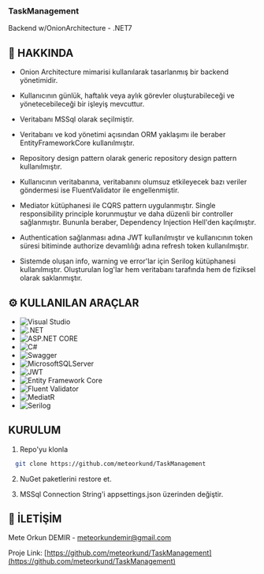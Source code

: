 ### TaskManagement
Backend w/OnionArchitecture - .NET7

## :star2: HAKKINDA
- Onion Architecture mimarisi kullanılarak tasarlanmış bir backend yönetimidir.
- Kullanıcının günlük, haftalık veya aylık görevler oluşturabileceği ve yönetecebileceği bir işleyiş mevcuttur.
- Veritabanı MSSql olarak seçilmiştir.
- Veritabanı ve kod yönetimi açısından ORM yaklaşımı ile beraber EntityFrameworkCore kullanılmıştır.
- Repository design pattern olarak generic repository design pattern kullanılmıştır.
- Kullanıcının veritabanına, veritabanını olumsuz etkileyecek bazı veriler göndermesi ise FluentValidator ile engellenmiştir.
- Mediator kütüphanesi ile CQRS pattern uygulanmıştır. Single responsibility principle korunmuştur ve daha düzenli bir controller sağlanmıştır. Bununla beraber, Dependency Injection Hell'den kaçılmıştır.

- Authentication sağlanması adına JWT kullanılmıştır ve kullanıcının token süresi bitiminde authorize devamlılığı adına refresh token kullanılmıştır.
- Sistemde oluşan info, warning ve error'lar için Serilog kütüphanesi kullanılmıştır. Oluşturulan log'lar hem veritabanı tarafında hem de fiziksel olarak saklanmıştır.

## :gear: KULLANILAN ARAÇLAR
* ![Visual Studio](https://img.shields.io/badge/Visual%20Studio-5C2D91.svg?style=for-the-badge&logo=visual-studio&logoColor=white)
* ![.NET](https://img.shields.io/badge/.NET%207-5C2D91.svg?style=for-the-badge&logo=.net&logoColor=white)
* ![ASP.NET CORE](https://img.shields.io/badge/ASP.NET%20CORE-5C2D91.svg?style=for-the-badge&logo=.net&logoColor=white)
* ![C#](https://img.shields.io/badge/c%23-%23239120.svg?style=for-the-badge&logo=c-sharp&logoColor=white)
* ![Swagger](https://img.shields.io/badge/-Swagger-%23239120.svg?style=for-the-badge&logo=swagger&logoColor=white)
* ![MicrosoftSQLServer](https://img.shields.io/badge/Microsoft%20SQL%20Sever-CC2927?style=for-the-badge&logo=microsoft%20sql%20server&logoColor=white)
* ![JWT](https://img.shields.io/badge/JWT-black?style=for-the-badge&logo=JSON%20web%20tokens)
* ![Entity Framework Core](https://img.shields.io/badge/Entity%20Framework-blue?style=for-the-badge)
* ![Fluent Validator](https://img.shields.io/badge/Fluent%20Validator-blue?style=for-the-badge)
* ![MediatR](https://img.shields.io/badge/MediatR-blue?style=for-the-badge)
* ![Serilog](https://img.shields.io/badge/Serilog-blue?style=for-the-badge)


## KURULUM
1. Repo'yu klonla
```bash
  git clone https://github.com/meteorkund/TaskManagement
```
2. NuGet paketlerini restore et.

3. MSSql Connection String'i appsettings.json üzerinden değiştir.

## :handshake: İLETİŞİM
Mete Orkun DEMIR - meteorkundemir@gmail.com

Proje Link: [https://github.com/meteorkund/TaskManagement](https://github.com/meteorkund/TaskManagement)
